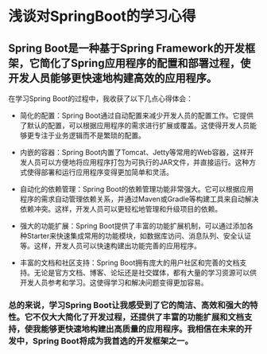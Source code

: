 # 浅谈对SpringBoot的学习心得

## Spring Boot是一种基于Spring Framework的开发框架，它简化了Spring应用程序的配置和部署过程，使开发人员能够更快速地构建高效的应用程序。

在学习Spring Boot的过程中，我收获了以下几点心得体会：

* 简化的配置：Spring Boot通过自动配置来减少开发人员的配置工作。它提供了默认的配置，可以根据应用程序的需求进行扩展或覆盖。这使得开发人员能够更专注于业务逻辑而不是繁琐的配置。

* 内嵌的容器：Spring Boot内置了Tomcat、Jetty等常用的Web容器，这样开发人员可以方便地将应用程序打包为可执行的JAR文件，并直接运行。这种方式使得部署和运行应用程序变得更加简单和灵活。

* 自动化的依赖管理：Spring Boot的依赖管理功能非常强大。它可以根据应用程序的需求自动管理依赖关系，并通过Maven或Gradle等构建工具来自动解决依赖冲突。这样，开发人员可以更轻松地管理和升级项目的依赖。

* 强大的功能扩展：Spring Boot提供了丰富的功能扩展机制，可以通过添加各种Starter来快速集成常用的功能模块，如数据库访问、消息队列、安全认证等。这样，开发人员可以快速构建出功能完善的应用程序。

* 丰富的文档和社区支持：Spring Boot拥有庞大的用户社区和完善的文档支持。无论是官方文档、博客、论坛还是社交媒体，都有大量的学习资源可以供开发人员参考和学习。这使得学习和解决问题变得更加容易。

### 总的来说，学习Spring Boot让我感受到了它的简洁、高效和强大的特性。它不仅大大简化了开发过程，还提供了丰富的功能扩展和文档支持，使我能够更快速地构建出高质量的应用程序。我相信在未来的开发中，Spring Boot将成为我首选的开发框架之一。